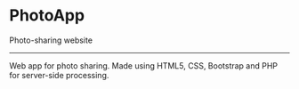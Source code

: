 # PhotoApp
Photo-sharing website

-----

Web app for photo sharing. Made using HTML5, CSS, Bootstrap and PHP for server-side processing.

